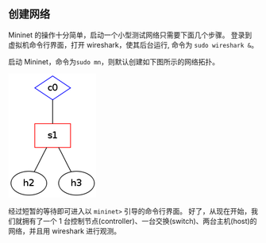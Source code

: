 ## 创建网络

Mininet 的操作十分简单，启动一个小型测试网络只需要下面几个步骤。
登录到虚拟机命令行界面，打开 wireshark，使其后台运行, 命令为 `sudo wireshark &`。

启动 Mininet，命令为`sudo mn`，则默认创建如下图所示的网络拓扑。

![默认网络拓扑](../_images/basic_topo.png)

经过短暂的等待即可进入以 `mininet>` 引导的命令行界面。
好了，从现在开始，我们就拥有了一个 1 台控制节点(controller)、一台交换(switch)、两台主机(host)的网络，并且用 wireshark 进行观测。
